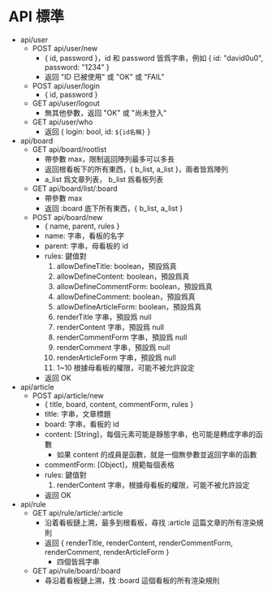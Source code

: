 # API 標準
* api/user
	- POST api/user/new
		+ { id, password }，id 和 password 皆爲字串，例如 { id: "david0u0", password: "1234" }
		+ 返回 "ID 已被使用" 或 "OK" 或 "FAIL"
	- POST api/user/login
		+ { id, password }
	- GET api/user/logout
		+ 無其他參數，返回 "OK" 或 "尚未登入"
	- GET api/user/who
		+ 返回 { login: bool, id: `${id名稱}` }
* api/board
	- GET api/board/rootlist
		+ 帶參數 max，限制返回陣列最多可以多長
		+ 返回根看板下的所有東西，{ b_list, a_list }，兩者皆爲陣列
		+ a_list 爲文章列表， b_list 爲看板列表
	- GET api/board/list/:board
		+ 帶參數 max
		+ 返回 :board 底下所有東西，{ b_list, a_list }
	- POST api/board/new
		+ { name, parent, rules }
		+ name: 字串，看板的名字
		+ parent: 字串，母看板的 id
		+ rules: 鍵值對
			1. allowDefineTitle: boolean，預設爲真
			2. allowDefineContent: boolean，預設爲真
			3. allowDefineCommentForm: boolean，預設爲真
			4. allowDefineComment: boolean，預設爲真
			5. allowDefineArticleForm: boolean，預設爲真
			6. renderTitle 字串，預設爲 null
			7. renderContent  字串，預設爲 null
			8. renderCommentForm 字串，預設爲 null
			9. renderComment  字串，預設爲 null
			10. renderArticleForm  字串，預設爲 null
			11. 1~10 根據母看板的權限，可能不被允許設定
		+ 返回 OK
* api/article
	- POST api/article/new
		+ { title, board, content, commentForm, rules }
		+ title: 字串，文章標題
		+ board: 字串，看板的 id
		+ content: [String]，每個元素可能是靜態字串，也可能是轉成字串的函數
			- 如果 content 的成員是函數，就是一個無參數並返回字串的函數
		+ commentForm: [Object]，規範每個表格
		+ rules: 鍵值對
			1. renderContent 字串，根據母看板的權限，可能不被允許設定
		+ 返回 OK
* api/rule
	- GET api/rule/article/:article
		+ 沿着看板鏈上溯，最多到根看板，尋找 :article 這篇文章的所有渲染規則
		+ 返回 { renderTitle, renderContent, renderCommentForm, renderComment, renderArticleForm }
			- 四個皆爲字串
	- GET api/rule/board/:board
		+ 尋沿着看板鏈上溯，找 :board 這個看板的所有渲染規則
